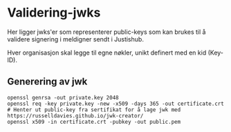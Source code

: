 # Validering-jwks

Her ligger jwks'er som representerer public-keys som kan brukes til å validere signering i meldigner sendt i Justishub.

Hver organisasjon skal legge til egne nøkler, unikt definert med en kid (Key-ID).

## Generering av jwk

```shell
openssl genrsa -out private.key 2048
openssl req -key private.key -new -x509 -days 365 -out certificate.crt
# Henter ut public-key fra sertifikat for å lage jwk med https://russelldavies.github.io/jwk-creator/
openssl x509 -in certificate.crt -pubkey -out public.pem
```

